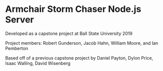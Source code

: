 # Armchair Storm Chaser Node.js Server
Developed as a capstone project at Ball State University 2019

Project members: Robert Gunderson, Jacob Hahn, William Moore, and Ian Pemberton

Based off of a previous capstone project by Daniel Payton, Dylon Price, Isaac Walling, David Wisenberg